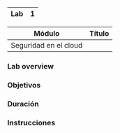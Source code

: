 
| Lab |  1  |
| --  | -- |

| Módulo | Título | 
| --  | -- |
| Seguridad en el cloud | <something> |

### Lab overview

### Objetivos

### Duración

### Instrucciones